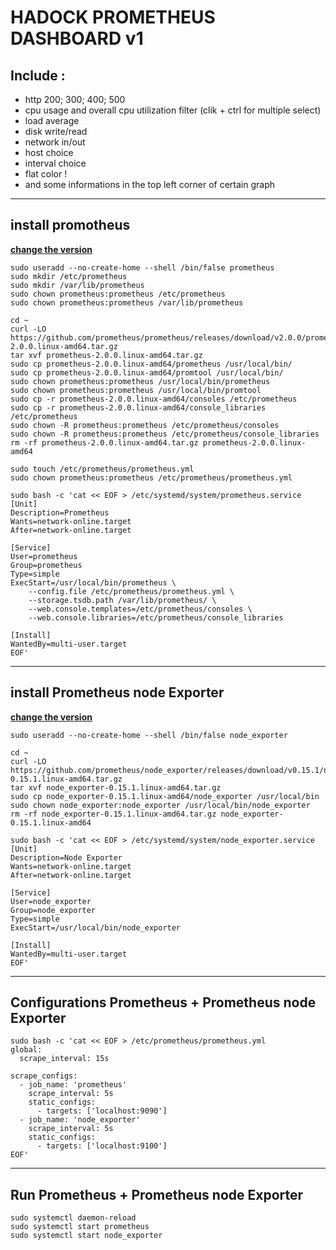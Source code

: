 # HADOCK PROMETHEUS DASHBOARD v1

## Include : 

- http 200; 300; 400; 500
- cpu usage and overall cpu utilization filter (clik + ctrl for multiple select)
- load average
- disk write/read
- network in/out
- host choice
- interval choice
- flat color !
- and some informations in the top left corner of certain graph
---
## install promotheus

**[change the version](https://prometheus.io/download/)**

```
sudo useradd --no-create-home --shell /bin/false prometheus
sudo mkdir /etc/prometheus
sudo mkdir /var/lib/prometheus
sudo chown prometheus:prometheus /etc/prometheus
sudo chown prometheus:prometheus /var/lib/prometheus

cd ~
curl -LO https://github.com/prometheus/prometheus/releases/download/v2.0.0/prometheus-2.0.0.linux-amd64.tar.gz
tar xvf prometheus-2.0.0.linux-amd64.tar.gz
sudo cp prometheus-2.0.0.linux-amd64/prometheus /usr/local/bin/
sudo cp prometheus-2.0.0.linux-amd64/promtool /usr/local/bin/
sudo chown prometheus:prometheus /usr/local/bin/prometheus
sudo chown prometheus:prometheus /usr/local/bin/promtool
sudo cp -r prometheus-2.0.0.linux-amd64/consoles /etc/prometheus
sudo cp -r prometheus-2.0.0.linux-amd64/console_libraries /etc/prometheus
sudo chown -R prometheus:prometheus /etc/prometheus/consoles
sudo chown -R prometheus:prometheus /etc/prometheus/console_libraries
rm -rf prometheus-2.0.0.linux-amd64.tar.gz prometheus-2.0.0.linux-amd64

sudo touch /etc/prometheus/prometheus.yml 
sudo chown prometheus:prometheus /etc/prometheus/prometheus.yml

sudo bash -c 'cat << EOF > /etc/systemd/system/prometheus.service
[Unit]
Description=Prometheus
Wants=network-online.target
After=network-online.target

[Service]
User=prometheus
Group=prometheus
Type=simple
ExecStart=/usr/local/bin/prometheus \
    --config.file /etc/prometheus/prometheus.yml \
    --storage.tsdb.path /var/lib/prometheus/ \
    --web.console.templates=/etc/prometheus/consoles \
    --web.console.libraries=/etc/prometheus/console_libraries

[Install]
WantedBy=multi-user.target
EOF'
```

---
## install Prometheus node Exporter

**[change the version](https://prometheus.io/download/)**

```
sudo useradd --no-create-home --shell /bin/false node_exporter

cd ~
curl -LO https://github.com/prometheus/node_exporter/releases/download/v0.15.1/node_exporter-0.15.1.linux-amd64.tar.gz
tar xvf node_exporter-0.15.1.linux-amd64.tar.gz
sudo cp node_exporter-0.15.1.linux-amd64/node_exporter /usr/local/bin
sudo chown node_exporter:node_exporter /usr/local/bin/node_exporter
rm -rf node_exporter-0.15.1.linux-amd64.tar.gz node_exporter-0.15.1.linux-amd64

sudo bash -c 'cat << EOF > /etc/systemd/system/node_exporter.service
[Unit]
Description=Node Exporter
Wants=network-online.target
After=network-online.target

[Service]
User=node_exporter
Group=node_exporter
Type=simple
ExecStart=/usr/local/bin/node_exporter

[Install]
WantedBy=multi-user.target
EOF'
```

---
## Configurations Prometheus + Prometheus node Exporter

```
sudo bash -c 'cat << EOF > /etc/prometheus/prometheus.yml
global:
  scrape_interval: 15s

scrape_configs:
  - job_name: 'prometheus'
    scrape_interval: 5s
    static_configs:
      - targets: ['localhost:9090']
  - job_name: 'node_exporter'
    scrape_interval: 5s
    static_configs:
      - targets: ['localhost:9100']  
EOF'
```

---
## Run Prometheus + Prometheus node Exporter

```
sudo systemctl daemon-reload
sudo systemctl start prometheus
sudo systemctl start node_exporter
```
